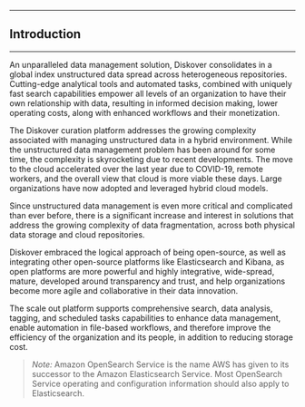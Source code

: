 ___
## <a id=“introduction”></a>Introduction
___

An unparalleled data management solution, Diskover consolidates in a global index unstructured data spread across heterogeneous repositories. Cutting-edge analytical tools and automated tasks, combined with uniquely fast search capabilities empower all levels of an organization to have their own relationship with data, resulting in informed decision making, lower operating costs, along with enhanced workflows and their monetization.

The Diskover curation platform addresses the growing complexity associated with managing unstructured data in a hybrid environment. While the unstructured data management problem has been around for some time, the complexity is skyrocketing due to recent developments. The move to the cloud accelerated over the last year due to COVID-19, remote workers, and the overall view that cloud is more viable these days. Large organizations have now adopted and leveraged hybrid cloud models.

Since unstructured data management is even more critical and complicated than ever before, there is a significant increase and interest in solutions that address the growing complexity of data fragmentation, across both physical data storage and cloud repositories.

Diskover embraced the logical approach of being open-source, as well as integrating other open-source platforms like Elasticsearch and Kibana, as open platforms are more powerful and highly integrative, wide-spread, mature, developed around transparency and trust, and help organizations become more agile and collaborative in their data innovation.

The scale out platform supports comprehensive search, data analysis, tagging, and scheduled tasks capabilities to enhance data management, enable automation in file-based workflows, and therefore improve the efficiency of the organization and its people, in addition to reducing storage cost.

>_Note:_  Amazon OpenSearch Service is the name AWS has given to its successor to the Amazon Elasticsearch Service. Most OpenSearch Service operating and configuration information should also apply to Elasticsearch.
